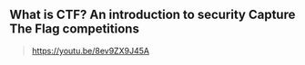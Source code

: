 ## What is CTF? An introduction to security Capture The Flag competitions
> https://youtu.be/8ev9ZX9J45A

